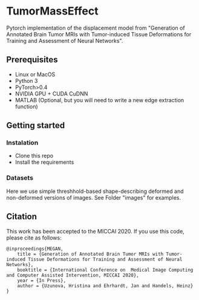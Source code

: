 # TumorMassEffect
Pytorch implementation of the displacement model from "Generation of Annotated Brain Tumor MRIs with Tumor-induced Tissue Deformations for Training and Assessment of Neural Networks".

## Prerequisites 
- Linux or MacOS
- Python 3
- PyTorch>0.4
- NVIDIA GPU + CUDA CuDNN
- MATLAB (Optional, but you will need to write a new edge extraction function)

## Getting started
### Instalation
- Clone this repo
- Install the requirements

### Datasets
Here we use simple threshhold-based shape-describing deformed and non-deformed versions of images. See Folder "images" for examples. 


## Citation
This work has been accepted to the MICCAI 2020. If you use this code, please cite as follows:

```
@inproceedings{MEGAN,
	title = {Generation of Annotated Brain Tumor MRIs with Tumor-induced Tissue Deformations for Training and Assessment of Neural Networks},
	booktitle = {International Conference on  Medical Image Computing and Computer Assisted Intervention, MICCAI 2020},
	year = {In Press},
	author = {Uzunova, Hristina and Ehrhardt, Jan and Handels, Heinz}
}
```
